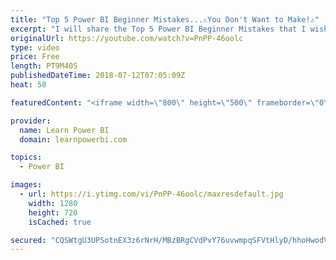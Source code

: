 ```yaml
---
title: "Top 5 Power BI Beginner Mistakes...⚠️You Don't Want to Make!⚠️"
excerpt: "I will share the Top 5 Power BI Beginner Mistakes that I wish I hadn't made when I started out with Power BI. ❌ Not Focusing on the Relationship ❌ Using the Same Old Names ❌ Mind Your Table Manners ✅ Pro Move: Measure Folders ❌ Not Managing by Exception ------------------------------------------------------------------------"
originalUrl: https://youtube.com/watch?v=PnPP-46oolc
type: video
price: Free
length: PT9M40S
publishedDateTime: 2018-07-12T07:05:09Z
heat: 50

featuredContent: "<iframe width=\"800\" height=\"500\" frameborder=\"0\" src=\"https://www.youtube.com/embed/PnPP-46oolc\" allow=\"accelerometer; autoplay; encrypted-media; gyroscope; picture-in-picture\" allowfullscreen></iframe>"

provider:
  name: Learn Power BI
  domain: learnpowerbi.com

topics:
  - Power BI

images:
  - url: https://i.ytimg.com/vi/PnPP-46oolc/maxresdefault.jpg
    width: 1280
    height: 720
    isCached: true

secured: "CQSWtgU3UPSotnEX3z6rNrH/MBzBRgCVdPvY76uvwmpqSFVtHlyD/hhoHwodVeoDy3HIBfX+8yjl2bmTVh1gwdRePl8CttvVw9DiOiNKLQfinCjIw8JEoRjAtkZKd/rLbT/p8VWz2Sslw+up59MAH0KYFw3X2PM+/xQlfwt+e3m8qqhgEvSI38RV6ZPFbaS79R7MLSSC3SL+iwMR6DtMqPBgpXckMN26bcV86tkU+mPFIQQttYvA6RCkO5wSYYTB84jw0a9bPb0YeN2159FoIP8SY1TEOpdewNVnxfpG3QrMxxwg1RI5dK2NYWYzcaePab84f6seWitr0KhmYcjG5+8AZApDsmqhpCE4N1IAuNLWy1BAGKndIp198dtBnEaWsNESyQMTS1N+Yl/3kjURloVdIC3rWKlANAHn/8mJxQJ69fERDnzHXqqtwzXBpvQB;Z2jNFs1ZrYM1a1+EDzbh0A=="
---
```


